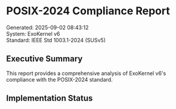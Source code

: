 # POSIX-2024 Compliance Report

Generated: 2025-09-02 08:43:12  
System: ExoKernel v6  
Standard: IEEE Std 1003.1-2024 (SUSv5)

## Executive Summary

This report provides a comprehensive analysis of ExoKernel v6's compliance with the POSIX-2024 standard.

## Implementation Status

